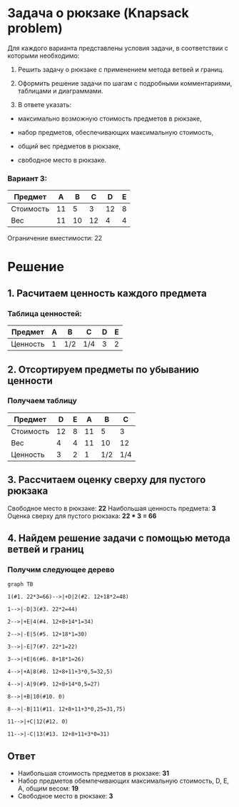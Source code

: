 ﻿
# Задача о рюкзаке (Knapsack problem)

Для каждого варианта представлены условия задачи, в соответствии с которыми необходимо:

1. Решить задачу о рюкзаке с применением метода ветвей и границ.

2. Оформить решение задачи по шагам с подробными комментариями, таблицами и диаграммами.

3. В ответе указать:

- максимально возможную стоимость предметов в рюкзаке,

- набор предметов, обеспечивающих максимальную стоимость,

- общий вес предметов в рюкзаке,

- свободное место в рюкзаке.

  

  

### Вариант 3:

  

| Предмет  | A  | B | C | D  | E |
|----------|----|---|---|----|---|
| Стоимость| 11 | 5 | 3 | 12 | 8 |
|    Вес   | 11 | 10| 12| 4  | 4 |

Ограничение вместимости: 22
# Решение

## 1. Расчитаем ценность каждого предмета

### Таблица ценностей:


| Предмет  | A |  B  |  C  | D | E |
|----------|---|-----|-----|---|---|
| Ценность | 1 | 1/2 | 1/4 | 3 | 2 |

  

## 2. Отсортируем предметы по убыванию ценности

### Получаем  таблицу

| Предмет  | D  | E | A  |  B  |  C  |
|----------|----|---|----|-----|-----|
| Стоимость| 12 | 8 | 11 | 5   | 3   |
|    Вес   | 4  | 4 | 11 | 10  | 12  |
| Ценность | 3  | 2 | 1  | 1/2 | 1/4 |
  

## 3. Рассчитаем оценку сверху для пустого рюкзака

Свободное место в рюкзаке: **22**
Наибольшая ценность предмета: **3**
Оценка сверху для пустого рюкзака: **22 * 3 = 66**

## 4. Найдем решение задачи с помощью метода ветвей и границ

### Получим следующее дерево
```mermaid
graph TB

1(#1. 22*3=66)-->|+D|2(#2. 12+18*2=48)

1-->|-D|3(#3. 22*2=44)

2-->|+E|4(#4. 12+8+14*1=34)

2-->|-E|5(#5. 12+18*1=30)

3-->|-E|7(#7. 22*1=22)

3-->|+E|6(#6. 8+18*1=26)

4-->|+A|8(#8. 12+8+11+3*0,5=32,5)

4-->|-A|9(#9. 12+8+14*0,5=27)

8-->|+B|10(#10. 0)

8-->|-B|11(#11. 12+8+11+3*0,25=31,75)

11-->|+C|12(#12. 0)

11-->|-C|13(#13. 12+8+11+3*0=31)
```
## Ответ
 - Наибольшая стоимость предметов в рюкзаке: **31**
 - Набор предметов обемпечивающих максимальную стоимость, D, E, A, общим весом: **19**
 - Свободное место в рюкзаке: **3**


